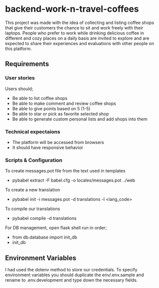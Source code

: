 # backend-work-n-travel-coffees

This project was made with the idea of collecting and listing coffee shops that give their customers the chance to sit and work freely with their laptops. People who prefer to work while drinking delicious coffee in different and cozy places on a daily basis are invited to explore and are expected to share their experiences and evaluations with other people on this platform.

## Requirements

### User stories

Users should;

- Be able to list coffee shops
- Be able to make comment and review coffee shops
- Be able to give points based on 5 (1-5)
- Be able to star or pick as favorite selected shop
- Be able to generate custom personal lists and add shops into them

### Technical expectaions

- The platform will be accessed from browsers
- It should have responsive behavior


### Scripts & Configuration
To create messages.pot file from the text used in templates
- pybabel extract -F babel.cfg -o locales/messages.pot ../web

To create a new translation
- pybabel init -i messages.pot -d translations -l <lang_code>

To compile our translations
- pybabel compile -d translations


For DB management, open flask shell run in order;
- from db.database import init_db
- init_db

## Environment Variables
I had used the dotenv method to store our credentials. To specify
environment variables you should duplicate the env/.env.sample and
rename to .env.development and type down the necessary fields.